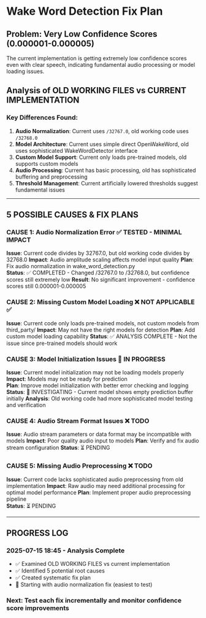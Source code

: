 # Wake Word Detection Fix Plan

## Problem: Very Low Confidence Scores (0.000001-0.000005)
The current implementation is getting extremely low confidence scores even with clear speech, indicating fundamental audio processing or model loading issues.

## Analysis of OLD WORKING FILES vs CURRENT IMPLEMENTATION

### Key Differences Found:
1. **Audio Normalization**: Current uses `/32767.0`, old working code uses `/32768.0`
2. **Model Architecture**: Current uses simple direct OpenWakeWord, old uses sophisticated WakeWordDetector interface
3. **Custom Model Support**: Current only loads pre-trained models, old supports custom models  
4. **Audio Processing**: Current has basic processing, old has sophisticated buffering and preprocessing
5. **Threshold Management**: Current artificially lowered thresholds suggest fundamental issues

---

## 5 POSSIBLE CAUSES & FIX PLANS

### CAUSE 1: Audio Normalization Error ✅ TESTED - MINIMAL IMPACT
**Issue**: Current code divides by 32767.0, but old working code divides by 32768.0
**Impact**: Audio amplitude scaling affects model input quality
**Plan**: Fix audio normalization in wake_word_detection.py  
**Status**: ✅ COMPLETED - Changed /32767.0 to /32768.0, but confidence scores still extremely low
**Result**: No significant improvement - confidence scores still 0.000001-0.000005

### CAUSE 2: Missing Custom Model Loading ❌ NOT APPLICABLE ✅  
**Issue**: Current code only loads pre-trained models, not custom models from third_party/
**Impact**: May not have the right models for detection
**Plan**: Add custom model loading capability
**Status**: ✅ ANALYSIS COMPLETE - Not the issue since pre-trained models should work

### CAUSE 3: Model Initialization Issues 🔄 IN PROGRESS
**Issue**: Current model initialization may not be loading models properly
**Impact**: Models may not be ready for prediction  
**Plan**: Improve model initialization with better error checking and logging
**Status**: 🔄 INVESTIGATING - Current model shows empty prediction buffer initially
**Analysis**: Old working code had more sophisticated model testing and verification

### CAUSE 4: Audio Stream Format Issues ❌ TODO
**Issue**: Audio stream parameters or data format may be incompatible with models
**Impact**: Poor quality audio input to models
**Plan**: Verify and fix audio stream configuration
**Status**: ⏳ PENDING

### CAUSE 5: Missing Audio Preprocessing ❌ TODO  
**Issue**: Current code lacks sophisticated audio preprocessing from old implementation
**Impact**: Raw audio may need additional processing for optimal model performance
**Plan**: Implement proper audio preprocessing pipeline  
**Status**: ⏳ PENDING

---

## PROGRESS LOG

### 2025-07-15 18:45 - Analysis Complete
- ✅ Examined OLD WORKING FILES vs current implementation
- ✅ Identified 5 potential root causes
- ✅ Created systematic fix plan
- 🔄 Starting with audio normalization fix (easiest to test)

### Next: Test each fix incrementally and monitor confidence score improvements